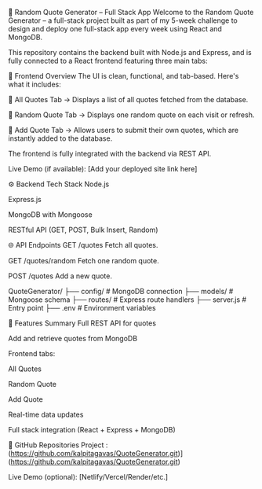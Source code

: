 🌟 Random Quote Generator – Full Stack App
Welcome to the Random Quote Generator – a full-stack project built as part of my 5-week challenge to design and deploy one full-stack app every week using React and MongoDB.

This repository contains the backend built with Node.js and Express, and is fully connected to a React frontend featuring three main tabs:

🧭 Frontend Overview
The UI is clean, functional, and tab-based. Here's what it includes:

🔹 All Quotes Tab
→ Displays a list of all quotes fetched from the database.

🔹 Random Quote Tab
→ Displays one random quote on each visit or refresh.

🔹 Add Quote Tab
→ Allows users to submit their own quotes, which are instantly added to the database.

The frontend is fully integrated with the backend via REST API.

Live Demo (if available): [Add your deployed site link here]

⚙️ Backend Tech Stack
Node.js

Express.js

MongoDB with Mongoose

RESTful API (GET, POST, Bulk Insert, Random)

🌐 API Endpoints
GET /quotes
Fetch all quotes.

GET /quotes/random
Fetch one random quote.

POST /quotes
Add a new quote.

QuoteGenerator/
├── config/          # MongoDB connection
├── models/          # Mongoose schema
├── routes/          # Express route handlers
├── server.js        # Entry point
├── .env             # Environment variables

📌 Features Summary
 Full REST API for quotes

 Add and retrieve quotes from MongoDB

 Frontend tabs:

All Quotes

Random Quote

Add Quote

 Real-time data updates

 Full stack integration (React + Express + MongoDB)

🔗 GitHub Repositories
Project : (https://github.com/kalpitagavas/QuoteGenerator.git)](https://github.com/kalpitagavas/QuoteGenerator.git)

Live Demo (optional): [Netlify/Vercel/Render/etc.]

